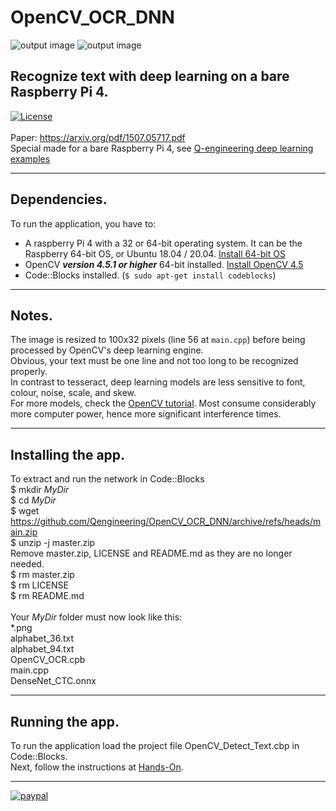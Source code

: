 # OpenCV_OCR_DNN
![output image]( https://qengineering.eu/github/OpenCV_OCR_1.png )
![output image]( https://qengineering.eu/github/OpenCV_OCR_2.png )
## Recognize text with deep learning on a bare Raspberry Pi 4. <br/>
[![License](https://img.shields.io/badge/License-BSD%203--Clause-blue.svg)](https://opensource.org/licenses/BSD-3-Clause)<br/><br/>
Paper: https://arxiv.org/pdf/1507.05717.pdf<br/>
Special made for a bare Raspberry Pi 4, see [Q-engineering deep learning examples](https://qengineering.eu/deep-learning-examples-on-raspberry-32-64-os.html)

------------

## Dependencies.
To run the application, you have to:
- A raspberry Pi 4 with a 32 or 64-bit operating system. It can be the Raspberry 64-bit OS, or Ubuntu 18.04 / 20.04. [Install 64-bit OS](https://qengineering.eu/install-raspberry-64-os.html) <br/>
- OpenCV ***version 4.5.1 or higher*** 64-bit installed. [Install OpenCV 4.5](https://qengineering.eu/install-opencv-4.5-on-raspberry-64-os.html) <br/>
- Code::Blocks installed. (```$ sudo apt-get install codeblocks```)


------------

## Notes.
The image is resized to 100x32 pixels (line 56 at `main.cpp`) before being processed by OpenCV's deep learning engine.<br>
Obvious, your text must be one line and not too long to be recognized properly.<br>
In contrast to tesseract, deep learning models are less sensitive to font, colour, noise, scale, and skew.<br>
For more models, check the [OpenCV tutorial](https://docs.opencv.org/4.x/d4/d43/tutorial_dnn_text_spotting.html). Most consume considerably more computer power, hence more significant interference times.

------------

## Installing the app.
To extract and run the network in Code::Blocks <br/>
$ mkdir *MyDir* <br/>
$ cd *MyDir* <br/>
$ wget https://github.com/Qengineering/OpenCV_OCR_DNN/archive/refs/heads/main.zip <br/>
$ unzip -j master.zip <br/>
Remove master.zip, LICENSE and README.md as they are no longer needed. <br/> 
$ rm master.zip <br/>
$ rm LICENSE <br/>
$ rm README.md <br/> <br/>
Your *MyDir* folder must now look like this: <br/> 
*.png <br/>
alphabet_36.txt <br/>
alphabet_94.txt <br/>
OpenCV_OCR.cpb <br/>
main.cpp <br/>
DenseNet_CTC.onnx <br/>

------------

## Running the app.
To run the application load the project file OpenCV_Detect_Text.cbp in Code::Blocks.<br/> 
Next, follow the instructions at [Hands-On](https://qengineering.eu/deep-learning-examples-on-raspberry-32-64-os.html#HandsOn).

------------

[![paypal](https://qengineering.eu/images/TipJarSmall4.png)](https://www.paypal.com/cgi-bin/webscr?cmd=_s-xclick&hosted_button_id=CPZTM5BB3FCYL) 
